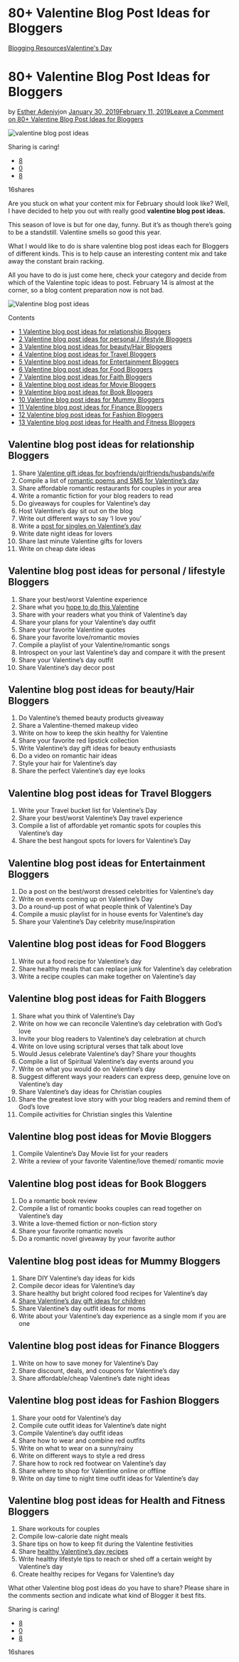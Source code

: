# 80+ Valentine Blog Post Ideas for Bloggers

[Blogging Resources](https://estheradeniyi.com/category/blogging-resources/)[Valentine&apos;s Day](https://estheradeniyi.com/category/valentines-day/)
# 80+ Valentine Blog Post Ideas for Bloggers

by [Esther Adeniyi](https://estheradeniyi.com/author/esther-adeniyi/)on [January 30, 2019February 11, 2019](https://estheradeniyi.com/80-valentine-blog-post-ideas-for-bloggers/)[Leave a Comment on 80+ Valentine Blog Post Ideas for Bloggers](https://estheradeniyi.com/80-valentine-blog-post-ideas-for-bloggers/#respond)

![valentine blog post ideas](images\valentine-blog-post-ideas.png)

Sharing is caring!

- [8](https://www.facebook.com/sharer/sharer.php?u=https%3A%2F%2Festheradeniyi.com%2F80-valentine-blog-post-ideas-for-bloggers%2F&amp;t=80%2B%20Valentine%20Blog%20Post%20Ideas%20for%20Bloggers)
- [0](https://twitter.com/intent/tweet?text=80%2B%20Valentine%20Blog%20Post%20Ideas%20for%20Bloggers&amp;url=https%3A%2F%2Festheradeniyi.com%2F80-valentine-blog-post-ideas-for-bloggers%2F)
- [8](#)

16shares

Are you stuck on what your content mix for February should look like? Well, I have decided to help you out with really good **valentine blog post ideas.**

This season of love is but for one day, funny. But it&#x2019;s as though there&#x2019;s going to be a standstill. Valentine smells so good this year.

What I would like to do is share valentine blog post ideas each for Bloggers of different kinds. This is to help cause an interesting content mix and take away the constant brain racking.

All you have to do is just come here, check your category and decide from which of the Valentine topic ideas to post. February 14 is almost at the corner, so a blog content preparation now is not bad.

![Valentine blog post ideas](https://estheradeniyi.com/wp-content/uploads/2019/01/Valentine-blog-post-ideas.png)

Contents

- [1 Valentine blog post ideas for relationship Bloggers](#Valentine_blog_post_ideas_for_relationship_Bloggers)
- [2 Valentine blog post ideas for personal / lifestyle Bloggers](#Valentine_blog_post_ideas_for_personal_lifestyle_Bloggers)
- [3 Valentine blog post ideas for beauty/Hair Bloggers](#Valentine_blog_post_ideas_for_beautyHair_Bloggers)
- [4 Valentine blog post ideas for Travel Bloggers](#Valentine_blog_post_ideas_for_Travel_Bloggers)
- [5 Valentine blog post ideas for Entertainment Bloggers](#Valentine_blog_post_ideas_for_Entertainment_Bloggers)
- [6 Valentine blog post ideas for Food Bloggers](#Valentine_blog_post_ideas_for_Food_Bloggers)
- [7 Valentine blog post ideas for Faith Bloggers](#Valentine_blog_post_ideas_for_Faith_Bloggers)
- [8 Valentine blog post ideas for Movie Bloggers](#Valentine_blog_post_ideas_for_Movie_Bloggers)
- [9 Valentine blog post ideas for Book Bloggers](#Valentine_blog_post_ideas_for_Book_Bloggers)
- [10 Valentine blog post ideas for Mummy Bloggers](#Valentine_blog_post_ideas_for_Mummy_Bloggers)
- [11 Valentine blog post ideas for Finance Bloggers](#Valentine_blog_post_ideas_for_Finance_Bloggers)
- [12 Valentine blog post ideas for Fashion Bloggers](#Valentine_blog_post_ideas_for_Fashion_Bloggers)
- [13 Valentine blog post ideas for Health and Fitness Bloggers](#Valentine_blog_post_ideas_for_Health_and_Fitness_Bloggers)

## Valentine blog post ideas for relationship Bloggers

1. Share [Valentine gift ideas for boyfriends/girlfriends/husbands/wife](https://estheradeniyi.com/valentines-day-gift-ideas-for-him-her/)
 2. Compile a list of [romantic poems and SMS for Valentine&#x2019;s day](https://estheradeniyi.com/valentine-love-messages-for-your-lover/)
 3. Share affordable romantic restaurants for couples in your area
 4. Write a romantic fiction for your blog readers to read
 5. Do giveaways for couples for Valentine&#x2019;s day
 6. Host Valentine&#x2019;s day sit out on the blog
 7. Write out different ways to say &#x2018;I love you&#x2019;
 8. Write a [post for singles on Valentine&#x2019;s day](https://thoughtcatalog.com/elizabeth-overstreet/2018/02/14-ways-to-celebrate-valentines-day-when-youre-single/)
 9. Write date night ideas for lovers
 10. Share last minute Valentine gifts for lovers
 11. Write on cheap date ideas

## Valentine blog post ideas for personal / lifestyle Bloggers

1. Share your best/worst Valentine experience
 2. Share what you [hope to do this Valentine](https://estheradeniyi.com/5-ways-to-spice-up-your-valentine-in/)
 3. Share with your readers what you think of Valentine&#x2019;s day
 4. Share your plans for your Valentine&#x2019;s day outfit
 5. Share your favorite Valentine quotes
 6. Share your favorite love/romantic movies
 7. Compile a playlist of your Valentine/romantic songs
 8. Introspect on your last Valentine&#x2019;s day and compare it with the present
 9. Share your Valentine&#x2019;s day outfit
 10. Share Valentine&#x2019;s day decor post

## Valentine blog post ideas for beauty/Hair Bloggers

1. Do Valentine&#x2019;s themed beauty products giveaway
 2. Share a Valentine-themed makeup video
 3. Write on how to keep the skin healthy for Valentine
 4. Share your favorite red lipstick collection
 5. Write Valentine&#x2019;s day gift ideas for beauty enthusiasts
 6. Do a video on romantic hair ideas
 7. Style your hair for Valentine&#x2019;s day
 8. Share the perfect Valentine&#x2019;s day eye looks

## Valentine blog post ideas for Travel Bloggers

1. Write your Travel bucket list for Valentine&#x2019;s Day
 2. Share your best/worst Valentine&#x2019;s Day travel experience
 3. Compile a list of affordable yet romantic spots for couples this Valentine&#x2019;s day
 4. Share the best hangout spots for lovers for Valentine&#x2019;s Day

## Valentine blog post ideas for Entertainment Bloggers

1. Do a post on the best/worst dressed celebrities for Valentine&#x2019;s day
 2. Write on events coming up on Valentine&#x2019;s Day
 3. Do a round-up post of what people think of Valentine&#x2019;s Day
 4. Compile a music playlist for in house events for Valentine&#x2019;s day
 5. Share your Valentine&#x2019;s Day celebrity muse/inspiration

## Valentine blog post ideas for Food Bloggers

1. Write out a food recipe for Valentine&#x2019;s day
 2. Share healthy meals that can replace junk for Valentine&#x2019;s day celebration
 3. Write a recipe couples can make together on Valentine&#x2019;s day

## Valentine blog post ideas for Faith Bloggers

1. Share what you think of Valentine&#x2019;s Day
 2. Write on how we can reconcile Valentine&#x2019;s day celebration with God&#x2019;s love
 3. Invite your blog readers to Valentine&#x2019;s day celebration at church
 4. Write on love using scriptural verses that talk about love
 5. Would Jesus celebrate Valentine&#x2019;s day? Share your thoughts
 6. Compile a list of Spiritual Valentine&#x2019;s day events around you
 7. Write on what you would do on Valentine&#x2019;s day
 8. Suggest different ways your readers can express deep, genuine love on Valentine&#x2019;s day
 9. Share Valentine&#x2019;s day ideas for Christian couples
 10. Share the greatest love story with your blog readers and remind them of God&#x2019;s love
 11. Compile activities for Christian singles this Valentine

## Valentine blog post ideas for Movie Bloggers

1. Compile Valentine&#x2019;s Day Movie list for your readers
 2. Write a review of your favorite Valentine/love themed/ romantic movie

## Valentine blog post ideas for Book Bloggers

1. Do a romantic book review
 2. Compile a list of romantic books couples can read together on Valentine&#x2019;s day
 3. Write a love-themed fiction or non-fiction story
 4. Share your favorite romantic novels
 5. Do a romantic novel giveaway by your favorite author

## Valentine blog post ideas for Mummy Bloggers

1. Share DIY Valentine&#x2019;s day ideas for kids
 2. Compile decor ideas for Valentine&#x2019;s day
 3. Share healthy but bright colored food recipes for Valentine&#x2019;s day
 4. [Share Valentine&#x2019;s day gift ideas for children](https://www.realsimple.com/holidays-entertaining/holidays/valentines-day/cute-valentines-day-gifts)
 5. Share Valentine&#x2019;s day outfit ideas for moms
 6. Write about your Valentine&#x2019;s day experience as a single mom if you are one

## Valentine blog post ideas for Finance Bloggers

1. Write on how to save money for Valentine&#x2019;s Day
 2. Share discount, deals, and coupons for Valentine&#x2019;s day
 3. Share affordable/cheap Valentine&#x2019;s date night ideas

## Valentine blog post ideas for Fashion Bloggers

1. Share your ootd for Valentine&#x2019;s day
 2. Compile cute outfit ideas for Valentine&#x2019;s date night
 3. Compile Valentine&#x2019;s day outfit ideas
 4. Share how to wear and combine red outfits
 5. Write on what to wear on a sunny/rainy
 6. Write on different ways to style a red dress
 7. Share how to rock red footwear on Valentine&#x2019;s day
 8. Share where to shop for Valentine online or offline
 9. Write on day time to night time outfit ideas for Valentine&#x2019;s day

## Valentine blog post ideas for Health and Fitness Bloggers

1. Share workouts for couples
 2. Compile low-calorie date night meals
 3. Share tips on how to keep fit during the Valentine festivities
 4. Share [healthy Valentine&#x2019;s day recipes](https://healthynibblesandbits.com/25-healthy-valentines-day-recipes/)
 5. Write healthy lifestyle tips to reach or shed off a certain weight by Valentine&#x2019;s day
 6. Create healthy recipes for Vegans for Valentine&#x2019;s day

What other Valentine blog post ideas do you have to share? Please share in the comments section and indicate what kind of Blogger it best fits.

Sharing is caring!

- [8](https://www.facebook.com/sharer/sharer.php?u=https%3A%2F%2Festheradeniyi.com%2F80-valentine-blog-post-ideas-for-bloggers%2F&amp;t=80%2B%20Valentine%20Blog%20Post%20Ideas%20for%20Bloggers)
- [0](https://twitter.com/intent/tweet?text=80%2B%20Valentine%20Blog%20Post%20Ideas%20for%20Bloggers&amp;url=https%3A%2F%2Festheradeniyi.com%2F80-valentine-blog-post-ideas-for-bloggers%2F)
- [8](#)

16shares